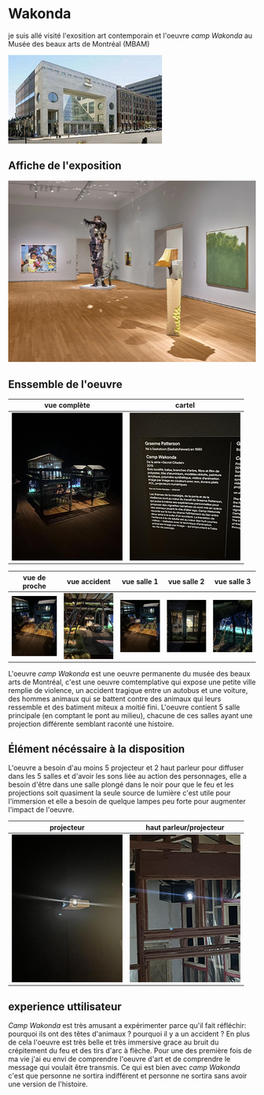 # Wakonda

je suis allé visité l'exosition art contemporain et l'oeuvre *camp Wakonda* au Musée des beaux arts de Montréal (MBAM) 

![photo](medias/musee_des_beau_art_MBAM.jfif)

## Affiche de l'exposition 

![photo](medias/art_comtemporain_MBAM.png)


## Enssemble de l'oeuvre

vue complète  |  cartel
:-------------------------:|:-------------------------:
![photo](medias/wakonda_enssemble_03.png)|![photo](medias/wakonda_cartel_01.png)

vue de proche |  vue accident |  vue salle 1 |  vue salle 2 |  vue salle 3
:-------------------------:|:-------------------------:|:-------------------------:|:-------------------------:|:-------------------------:
![photo](medias/wakonda_enssemble_proche.png)|![photo](medias/wakonda_accident_01.png)|![photo](medias/wakonda_enssemble_proche.png)|![photo](medias/wakonda_salle_01.png)|![photo](medias/wakonda_salle_02_02.png)||![photo](medias/wakonda_salle_01.png)|![photo](medias/wakonda_salle_03_01.png)

L'oeuvre *camp Wakonda* est une oeuvre permanente du musée des beaux arts de Montréal, c'est une oeuvre comtemplative qui expose une petite ville remplie de violence, un accident tragique entre un autobus et une voiture, des hommes animaux qui se battent contre des animaux qui leurs ressemble et des batiment miteux a moitié fini. L'oeuvre contient 5 salle principale (en comptant le pont au milieu), chacune de ces salles ayant une projection différente semblant raconté une histoire.

## Élément nécéssaire à la disposition

L'oeuvre a besoin d'au moins 5 projecteur et 2 haut parleur pour diffuser dans les 5 salles et d'avoir les sons liée au action des personnages, elle a besoin d'être dans une salle plongé dans le noir pour que le feu et les projections soit quasiment la seule source de lumière c'est utile pour l'immersion et elle a besoin de quelque lampes peu forte pour augmenter l'impact de l'oeuvre.

projecteur  |  haut parleur/projecteur
:-------------------------:|:-------------------------:
![photo](medias/wakonda_projecteur_enssemble.png)|![photo](medias/wakonda_projecteur_haut_parleur_salle3.png)

## experience uttilisateur

*Camp Wakonda* est très amusant a expérimenter parce qu'il fait réfléchir: pourquoi ils ont des têtes d'animaux ? pourquoi il y a un accident ? En plus de cela l'oeuvre est très belle et très immersive grace au bruit du crépitement du feu et des tirs d'arc à flèche. Pour une des première fois de ma vie j'ai eu envi de comprendre l'oeuvre d'art et de comprendre le message qui voulait être transmis. Ce qui est bien avec *camp Wakonda* c'est que personne ne sortira indifférent et personne ne sortira sans avoir une version de l'histoire.   
